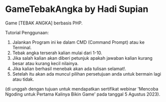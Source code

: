 # GameTebakAngka by Hadi Supian
Game [TEBAK ANGKA] berbasis PHP.


Tutorial Penggunaan:
1. Jalankan Program ini ke dalam CMD (Command Prompt) atau ke Terminal.
2. Tebak angka terserah kalian mulai dari 1-10.
3. Jika salah kalian akan diberi petunjuk apakah jawaban kalian kurang besar atau kurang kecil nilainya.
4. Jika kalian berhasil menebak akan ada tulisan selamat!.
5. Setelah itu akan ada muncul pilihan persetujuan anda untuk bermain lagi atau tidak.

(di unggah dengan tujuan untuk mendapatkan sertifikat webinar 'Mencoba Ngoding untuk Pertama Kalinya Bikin Game' pada tanggal 5 Agustus 2023).
